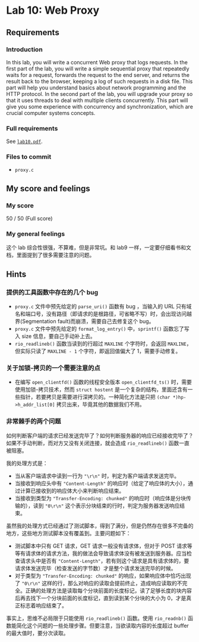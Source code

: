 # Lab 10: Web Proxy

## Requirements

### Introduction

In this lab, you will write a concurrent Web proxy that logs requests.
In the first part of the lab, you will write a simple sequential proxy that repeatedly waits for a request, forwards the request to the end server, and returns the result back to the browser, keeping a log of such requests in a disk file. This part will help you understand basics about network programming and the HTTP protocol.
In the second part of the lab, you will upgrade your proxy so that it uses threads to deal with multiple clients concurrently. This part will give you some experience with concurrency and synchronization, which are crucial computer systems concepts.

### Full requirements

See [`lab10.pdf`](https://github.com/gousaiyang/icslabs/blob/master/lab10/lab10.pdf).

### Files to commit

- `proxy.c`

## My score and feelings

### My score

50 / 50 (Full score)

### My general feelings

这个 lab 综合性很强，不算难，但是非常坑。和 lab9 一样，一定要仔细看书和文档，里面提到了很多需要注意的问题。

## Hints

### 提供的工具函数中存在的几个 bug

- `proxy.c` 文件中预先给定的 `parse_uri()` 函数有 bug ，当输入的 URL 只有域名和端口号，没有路径（即请求的是根路径，可省略不写）时，会出现访问越界(Segmentation fault)而崩溃，需要自己去修复这个 bug。
- `proxy.c` 文件中预先给定的 `format_log_entry()` 中，`sprintf()` 函数忘了写入 size 信息，要自己手动补上去。
- `rio_readlineb()` 函数当读到的行超过 `MAXLINE` 个字符时，会返回 `MAXLINE`，但实际只读了 `MAXLINE - 1` 个字符，即返回值偏大了 1，需要手动修复。

### 关于加锁-拷贝的一个需要注意的点

- 在编写 `open_clientfd()` 函数的线程安全版本 `open_clientfd_ts()` 时，需要使用加锁-拷贝技术，然而 `struct hostent` 是一个复杂的结构，里面还含有一些指针，若要拷贝是需要进行深拷贝的。一种简化方法是只把 `(char *)hp->h_addr_list[0]` 拷贝出来，毕竟其他的数据我们不用。

### 非常棘手的两个问题

如何判断客户端的请求已经发送完毕了？如何判断服务器的响应已经接收完毕了？
如果不手动判断，而对方又没有关闭连接，就会造成 `rio_readlineb()` 函数一直被阻塞。

我的处理方式是：
- 当从客户端请求中读到一行为 `"\r\n"` 时，判定为客户端请求发送完毕。
- 当接收到响应头中有 `"Content-Length"` 的响应时（给定了响应体的大小），通过计算已接收到的响应体大小来判断响应结束。
- 当接收到类型为 `"Transfer-Encoding: chunked"` 的响应时（响应体是分块传输的），读到 `"0\r\n"` 这个表示分块结束的行时，判定为服务器发送响应结束。

虽然我的处理方式已经通过了测试脚本，得到了满分，但是仍然存在很多不完备的地方，这些地方测试脚本没有覆盖到。主要问题如下：
- 测试脚本中只有 GET 请求，GET 请求一般没有请求体，但对于 POST 请求等等有请求体的请求方法，我的做法会导致请求体没有被发送到服务器。应当检查请求头中是否有 `"Content-Length"`，若有则这个请求是具有请求体的，要请求体发送完毕（检查发送的字节数）才是整个请求发送完毕的时候。
- 对于类型为 `"Transfer-Encoding: chunked"` 的响应，如果响应体中恰巧出现了 `"0\r\n"` 这样的行，那么对响应的读取会提前终止，造成响应读取的不完全。正确的处理方法是读取每个分块前面的长度标记，读了足够长度的块内容后再去找下一个分块前面的长度标记，直到读到某个分块的大小为 0，才是真正标志着响应结束了。

事实上，思维不必局限于只能使用 `rio_readlineb()` 函数。使用 `rio_readnb()` 函数能简化这个问题的一些处理步骤。但要注意，当欲读取内容的长度超过 buffer 的最大值时，要分次读取。
